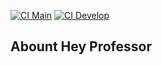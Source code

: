 [![CI Main](https://github.com/Vinidamiaop/hey-professor/actions/workflows/laravel.yml/badge.svg?branch=main)](https://github.com/Vinidamiaop/hey-professor/actions/workflows/laravel.yml)
[![CI Develop](https://github.com/Vinidamiaop/hey-professor/actions/workflows/laravel.yml/badge.svg?branch=develop)](https://github.com/Vinidamiaop/hey-professor/actions/workflows/laravel.yml)


## Abount Hey Professor
